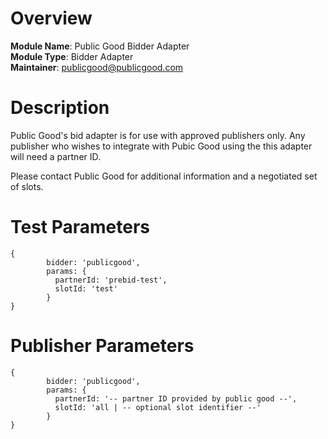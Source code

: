 # Overview

**Module Name**: Public Good Bidder Adapter\
**Module Type**: Bidder Adapter\
**Maintainer**: publicgood@publicgood.com

# Description

Public Good's bid adapter is for use with approved publishers only.  Any publisher who wishes to integrate with Pubic Good using the this adapter will need a partner ID.

Please contact Public Good for additional information and a negotiated set of slots.  

# Test Parameters
```
{
        bidder: 'publicgood',
        params: {
          partnerId: 'prebid-test',
          slotId: 'test'
        }
}
```

# Publisher Parameters
```
{
        bidder: 'publicgood',
        params: {
          partnerId: '-- partner ID provided by public good --',
          slotId: 'all | -- optional slot identifier --'
        }
}
```
